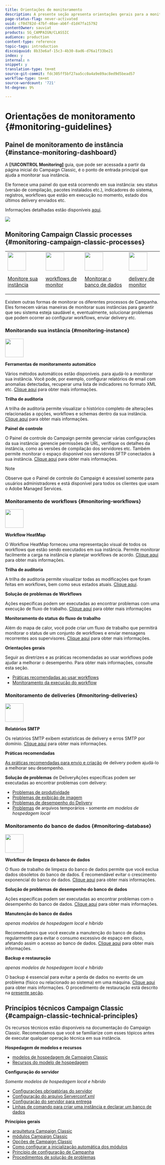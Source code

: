 ```yaml
---
title: Orientações de monitoramento
description: A presente seção apresenta orientações gerais para a monitorização do Campaign Classic.
page-status-flag: never-activated
uuid: cf0d782d-47bf-40ae-ab6f-d1d47fa15792
contentOwner: sauviat
products: SG_CAMPAIGN/CLASSIC
audience: production
content-type: reference
topic-tags: introduction
discoiquuid: 8b33e6af-15c3-4b30-8ad6-d76a1f33be21
index: y
internal: n
snippet: y
translation-type: tm+mt
source-git-commit: fdc305ff5bf27aa5cc0a4a9e89ac8ed9d5bead57
workflow-type: tm+mt
source-wordcount: '721'
ht-degree: 9%

---
```



# Orientações de monitoramento {#monitoring-guidelines}

## Painel de monitoramento de instância {#instance-monitoring-dashboard}

A **[!UICONTROL Monitoring]** guia, que pode ser acessada a partir da página inicial do Campaign Classic, é o ponto de entrada principal que ajuda a monitorar sua instância.

Ele fornece uma painel do que está ocorrendo em sua instância: seu status (versão de compilação, pacotes instalados etc.), indicadores do sistema, registros, workflows que estão em execução no momento, estado dos últimos delivery enviados etc.

Informações detalhadas estão disponíveis [aqui](../../production/using/monitoring-processes.md).

![](assets/monitoring_tab.png)

## Monitoring Campaign Classic processes {#monitoring-campaign-classic-processes}

<table>
<tr><td><img src="assets/do-not-localize/icon_system.svg" width="60px"><p><a href="#monitoring-instance">Monitore sua instância</a></p></td>
<td><img src="assets/do-not-localize/icon_workflows.svg" width="60px"><p><a href="#moniroting-workflows">workflows de monitor</a></p></td>
<td><img src="assets/do-not-localize/icon_database.svg" width="60px"><p><a href="#monitoring-database">Monitorar o banco de dados</a></p></td>
<td><img src="assets/do-not-localize/icon_Send.svg" width="60px"><p><a href="#monitoring-deliveries">delivery de monitor</a></p></td></tr>
</table>

Existem outras formas de monitorar os diferentes processos de Campanha. Eles fornecem várias maneiras de monitorar suas instâncias para garantir que seu sistema esteja saudável e, eventualmente, solucionar problemas que podem ocorrer ao configurar workflows, enviar delivery etc.

### Monitorando sua instância {#monitoring-instance}

<img src="assets/do-not-localize/icon_system.svg" width="60px">

**Ferramentas de monitoramento automático**

Vários métodos automáticos estão disponíveis. para ajudá-lo a monitorar sua instância. Você pode, por exemplo, configurar relatórios de email com anomalias detectadas, recuperar uma lista de indicadores no formato XML etc. [Clique aqui](../../production/using/monitoring-processes.md#automatic-monitoring) para obter mais informações.

**Trilha de auditoria**

A trilha de auditoria permite visualizar o histórico completo de alterações relacionadas a opções, workflows e schemas dentro da sua instância. [Clique aqui](../../production/using/audit-trail.md) para obter mais informações.

**Painel de controle**

O Painel de controle do Campaign permite gerenciar várias configurações da sua instância: gerencie permissões de URL, verifique os detalhes da instância, como as versões de compilação dos servidores etc. Também permite monitorar o espaço disponível nos servidores SFTP conectados à sua instância. [Clique aqui](https://docs.adobe.com/content/help/pt-BR/control-panel/using/control-panel-home.translate.html) para obter mais informações.

>[!NOTE]
>
>Observe que o Painel de controle do Campaign é acessível somente para usuários administradores e está disponível para todos os clientes que usam o Adobe Managed Services.

### Monitoramento de workflows {#monitoring-workflows}

<img src="assets/do-not-localize/icon_workflows.svg" width="60px">

**Workflow HeatMap**

O Workflow HeatMap forneceu uma representação visual de todos os workflows que estão sendo executados em sua instância. Permite monitorar facilmente a carga na instância e planejar workflows de acordo. [Clique aqui](../../workflow/using/heatmap.md) para obter mais informações.

**Trilha de auditoria**

A trilha de auditoria permite visualizar todas as modificações que foram feitas em workflows, bem como seus estados atuais. [Clique aqui](../../production/using/audit-trail.md).

**Solução de problemas de Workflows**

Ações específicas podem ser executadas ao encontrar problemas com uma execução de fluxo de trabalho. [Clique aqui](../../production/using/workflow-execution.md) para obter mais informações

**Monitoramento do status do fluxo de trabalho**

Além do mapa de calor, você pode criar um fluxo de trabalho que permitirá monitorar o status de um conjunto de workflows e enviar mensagens recorrentes aos supervisores. [Clique aqui](../../workflow/using/supervising-workflows.md) para obter mais informações.

**Orientações gerais**

Seguir as diretrizes e as práticas recomendadas ao usar workflows pode ajudar a melhorar o desempenho. Para obter mais informações, consulte esta seção.
* [Práticas recomendadas ao usar workflows](../../workflow/using/workflow-best-practices.md)
* [Monitoramento da execução do workflow](../../workflow/using/monitoring-workflow-execution.md)

### Monitoramento de deliveries {#monitoring-deliveries}

<img src="assets/do-not-localize/icon_send.svg" width="60px">

**Relatórios SMTP**

Os relatórios SMTP exibem estatísticas de delivery e erros SMTP por domínio. [Clique aqui](../../production/using/monitoring-processes.md) para obter mais informações.

**Práticas recomendadas**

[As práticas recomendadas para envio e criação](http://helpx.adobe.com/br/campaign/kb/delivery-best-practices.html) de delivery podem ajudá-lo a melhorar seu desempenho.

**Solução de problemas** de DeliveryAções específicas podem ser executadas ao encontrar problemas com delivery:
* [Problemas de produtividade](../../production/using/performance-and-throughput-issues.md#deliverability_issues)
* [Problemas de exibição de imagem](../../production/using/image-display-issues.md)
* [Problemas de desempenho do Delivery](../../delivery/using/monitoring-a-delivery.md#performance_issues)
* [Problemas](../../production/using/temporary-files.md) de arquivos temporários - somente *em modelos de hospedagem local*

### Monitoramento do banco de dados {#monitoring-database}

<img src="assets/do-not-localize/icon_database.svg" width="60px">

**Workflow de limpeza do banco de dados**

O fluxo de trabalho de limpeza do banco de dados permite que você exclua dados obsoletos do banco de dados. É recomendável evitar o crescimento exponencial do banco de dados. [Clique aqui](../../production/using/database-cleanup-workflow.md) para obter mais informações.

**Solução de problemas de desempenho do banco de dados**

Ações específicas podem ser executadas ao encontrar problemas com o desempenho do banco de dados. [Clique aqui](../../production/using/database-performances.md) para obter mais informações.

**Manutenção do banco de dados**

*apenas modelos de hospedagem local e híbrido*

Recomendamos que você execute a manutenção do banco de dados regularmente para evitar o consumo excessivo de espaço em disco, afetando assim o acesso ao banco de dados. [Clique aqui](../../production/using/recommendations.md) para obter mais informações.

**Backup e restauração**

*apenas modelos de hospedagem local e híbrido*

O backup é essencial para evitar a perda de dados no evento de um problema (físico ou relacionado ao sistema) em uma máquina. [Clique aqui](../../production/using/backup.md) para obter mais informações. O procedimento de restauração está descrito na [presente seção](../../production/using/restoration.md).

## Princípios técnicos Campaign Classic {#campaign-classic-technical-principles}

Os recursos técnicos estão disponíveis na documentação do Campaign Classic. Recomendamos que você se familiarize com esses tópicos antes de executar qualquer operação técnica em sua instância.

**Hospedagem de modelos e recursos**

* [modelos de hospedagem de Campaign Classic](../../installation/using/hosting-models.md)
* [Recursos do modelo de hospedagem](https://helpx.adobe.com/br/campaign/kb/acc-on-prem-vs-hosted.html)

**Configuração do servidor**

*Somente modelos de hospedagem local e híbrido*

* [Configurações obrigatórias do servidor](../../installation/using/campaign-server-configuration.md)
* [Configuração do arquivo Serverconf.xml](../../installation/using/the-server-configuration-file.md)
* [Configuração do servidor para entrega](../../installation/using/email-deliverability.md)
* [Linhas de comando para criar uma instância e declarar um banco de dados](../../installation/using/command-lines.md)

**Princípios gerais**

* [arquitetura Campaign Classic](../../production/using/general-architecture.md)
* [módulos Campaign Classic](../../production/using/operating-principle.md)
* [Opções de Campaign Classic](../../installation/using/configuring-campaign-options.md)
* [Como configurar a inicialização automática dos módulos](../../production/using/administration.md)
* [Princípio de configuração de Campanha](../../production/using/configuration-principle.md)
* [Procedimentos de solução de problemas](../../production/using/performance-and-throughput-issues.md)

